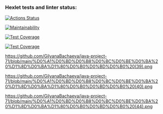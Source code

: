 ### Hexlet tests and linter status:
[![Actions Status](https://github.com/GilyanaBachaeva/java-project-71/actions/workflows/hexlet-check.yml/badge.svg)](https://github.com/GilyanaBachaeva/java-project-71/actions)

[![Maintainability](https://api.codeclimate.com/v1/badges/086c4e0ce3f9c247c3c9/maintainability)](https://codeclimate.com/github/GilyanaBachaeva/java-project-71/maintainability)

[![Test Coverage](https://api.codeclimate.com/v1/badges/086c4e0ce3f9c247c3c9/test_coverage)](https://codeclimate.com/github/GilyanaBachaeva/java-project-71/test_coverage)

[![Test Coverage](https://api.codeclimate.com/v1/badges/086c4e0ce3f9c247c3c9/test_coverage)](https://codeclimate.com/github/GilyanaBachaeva/java-project-71/test_coverage)

https://github.com/GilyanaBachaeva/java-project-71/blob/main/%D0%A1%D0%BD%D0%B8%D0%BC%D0%BE%D0%BA%20%D1%8D%D0%BA%D1%80%D0%B0%D0%BD%D0%B0%20(39).png

https://github.com/GilyanaBachaeva/java-project-71/blob/main/%D0%A1%D0%BD%D0%B8%D0%BC%D0%BE%D0%BA%20%D1%8D%D0%BA%D1%80%D0%B0%D0%BD%D0%B0%20(40).png

https://github.com/GilyanaBachaeva/java-project-71/blob/main/%D0%A1%D0%BD%D0%B8%D0%BC%D0%BE%D0%BA%20%D1%8D%D0%BA%D1%80%D0%B0%D0%BD%D0%B0%20(44).png